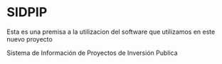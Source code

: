 # SIDPIP
Esta es una premisa a la utilizacion del software que utilizamos en 
este nuevo proyecto

Sistema de Información de Proyectos de Inversión Publica
